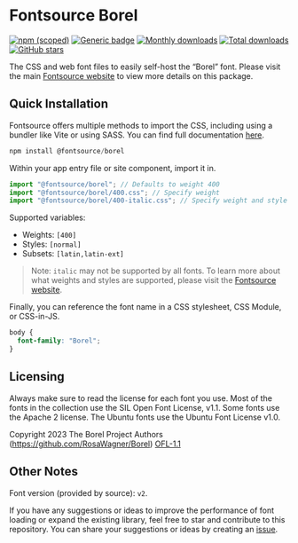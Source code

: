 # Fontsource Borel

[![npm (scoped)](https://img.shields.io/npm/v/@fontsource/borel?color=brightgreen)](https://www.npmjs.com/package/@fontsource/borel) [![Generic badge](https://img.shields.io/badge/fontsource-passing-brightgreen)](https://github.com/fontsource/fontsource) [![Monthly downloads](https://badgen.net/npm/dm/@fontsource/borel)](https://github.com/fontsource/fontsource) [![Total downloads](https://badgen.net/npm/dt/@fontsource/borel)](https://github.com/fontsource/fontsource) [![GitHub stars](https://img.shields.io/github/stars/fontsource/fontsource.svg?style=social&label=Star)](https://github.com/fontsource/fontsource/stargazers)

The CSS and web font files to easily self-host the “Borel” font. Please visit the main [Fontsource website](https://fontsource.org/fonts/borel) to view more details on this package.

## Quick Installation

Fontsource offers multiple methods to import the CSS, including using a bundler like Vite or using SASS. You can find full documentation [here](https://fontsource.org/docs/getting-started/introduction).

```javascript
npm install @fontsource/borel
```

Within your app entry file or site component, import it in.

```javascript
import "@fontsource/borel"; // Defaults to weight 400
import "@fontsource/borel/400.css"; // Specify weight
import "@fontsource/borel/400-italic.css"; // Specify weight and style
```

Supported variables:
- Weights: `[400]`
- Styles: `[normal]`
- Subsets: `[latin,latin-ext]`

> Note: `italic` may not be supported by all fonts. To learn more about what weights and styles are supported, please visit the [Fontsource website](https://fontsource.org/fonts/borel).

Finally, you can reference the font name in a CSS stylesheet, CSS Module, or CSS-in-JS.

```css
body {
  font-family: "Borel";
}
```

## Licensing
Always make sure to read the license for each font you use. Most of the fonts in the collection use the SIL Open Font License, v1.1. Some fonts use the Apache 2 license. The Ubuntu fonts use the Ubuntu Font License v1.0.

Copyright 2023 The Borel Project Authors (https://github.com/RosaWagner/Borel)
[OFL-1.1](http://scripts.sil.org/OFL)

## Other Notes
Font version (provided by source): `v2`.

If you have any suggestions or ideas to improve the performance of font loading or expand the existing library, feel free to star and contribute to this repository. You can share your suggestions or ideas by creating an [issue](https://github.com/fontsource/fontsource/issues).